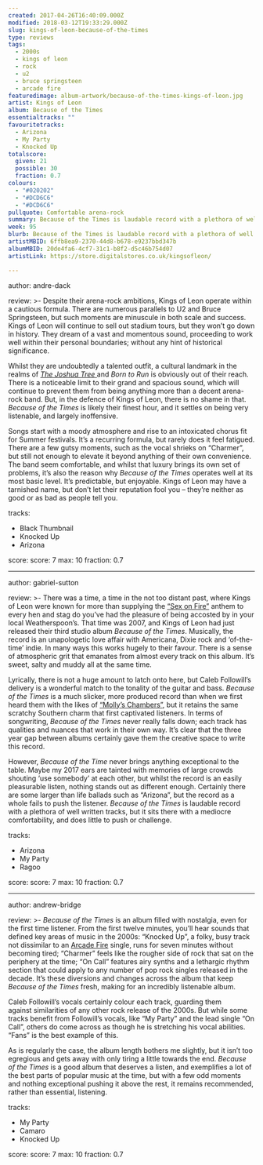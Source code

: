```yaml
---
created: 2017-04-26T16:40:09.000Z
modified: 2018-03-12T19:33:29.000Z
slug: kings-of-leon-because-of-the-times
type: reviews
tags:
  - 2000s
  - kings of leon
  - rock
  - u2
  - bruce springsteen
  - arcade fire
featuredimage: album-artwork/because-of-the-times-kings-of-leon.jpg
artist: Kings of Leon
album: Because of the Times
essentialtracks: ""
favouritetracks:
  - Arizona
  - My Party
  - Knocked Up
totalscore:
  given: 21
  possible: 30
  fraction: 0.7
colours:
  - "#020202"
  - "#DCD6C6"
  - "#DCD6C6"
pullquote: Comfortable arena-rock
summary: Because of the Times is laudable record with a plethora of well written tracks, but it sits there with a mediocre comfortability, and does little to push or challenge. It’s predictable, but enjoyable.
week: 95
blurb: Because of the Times is laudable record with a plethora of well written tracks, but it sits there with a mediocre comfortability, and does little to push or challenge.
artistMBID: 6ffb8ea9-2370-44d8-b678-e9237bbd347b
albumMBID: 20de4fa6-4cf7-31c1-b8f2-d5c46b754d07
artistLink: https://store.digitalstores.co.uk/kingsofleon/

---
```


author: andre-dack

review: >-
  Despite their arena-rock ambitions, Kings of Leon operate within a cautious formula. There are numerous parallels to U2 and Bruce Springsteen, but such moments are minuscule in both scale and success. Kings of Leon will continue to sell out stadium tours, but they won’t go down in history. They dream of a vast and momentous sound, proceeding to work well within their personal boundaries; without any hint of historical significance. 
  
  Whilst they are undoubtedly a talented outfit, a cultural landmark in the realms of [*The Joshua Tree* ](/reviews/u2-the-joshua-tree/)and *Born to Run* is obviously out of their reach. There is a noticeable limit to their grand and spacious sound, which will continue to prevent them from being anything more than a decent arena-rock band. But, in the defence of Kings of Leon, there is no shame in that. *Because of the Times* is likely their finest hour, and it settles on being very listenable, and largely inoffensive. 
  
  Songs start with a moody atmosphere and rise to an intoxicated chorus fit for Summer festivals. It’s a recurring formula, but rarely does it feel fatigued. There are a few gutsy moments, such as the vocal shrieks on “Charmer”, but still not enough to elevate it beyond anything of their own convenience. The band seem comfortable, and whilst that luxury brings its own set of problems, it’s also the reason why *Because of the Times* operates well at its most basic level. It’s predictable, but enjoyable. Kings of Leon may have a tarnished name, but don’t let their reputation fool you – they’re neither as good or as bad as people tell you.

tracks:
  - Black Thumbnail
  - ­Knocked Up
  - ­Arizona

score:
  score: 7
  max: 10
  fraction: 0.7

---
author: gabriel-sutton

review: >-
  There was a time, a time in the not too distant past, where Kings of Leon were known for more than supplying the [“Sex on Fire”](https://www.youtube.com/watch?v=RF0HhrwIwp0) anthem to every hen and stag do you’ve had the pleasure of being accosted by in your local Weatherspoon’s. That time was 2007, and Kings of Leon had just released their third studio album *Because of the Times*. Musically, the record is an unapologetic love affair with Americana, Dixie rock and ‘of-the-time’ indie. In many ways this works hugely to their favour. There is a sense of atmospheric grit that emanates from almost every track on this album. It’s sweet, salty and muddy all at the same time.

  Lyrically, there is not a huge amount to latch onto here, but Caleb Followill’s delivery is a wonderful match to the tonality of the guitar and bass. *Because of the Times* is a much slicker, more produced record than when we first heard them with the likes of [“Molly’s Chambers”](https://www.youtube.com/watch?v=uLaJkbkG5NI), but it retains the same scratchy Southern charm that first captivated listeners. In terms of songwriting, *Because of the Times* never really falls down; each track has qualities and nuances that work in their own way. It’s clear that the three year gap between albums certainly gave them the creative space to write this record.

  However, *Because of the Time* never brings anything exceptional to the table. Maybe my 2017 ears are tainted with memories of large crowds shouting ‘use somebody’ at each other, but whilst the record is an easily pleasurable listen, nothing stands out as different enough. Certainly there are some larger than life ballads such as “Arizona”, but the record as a whole fails to push the listener. *Because of the Times* is laudable record with a plethora of well written tracks, but it sits there with a mediocre comfortability, and does little to push or challenge.

tracks:
  - Arizona
  - ­My Party
  - ­Ragoo

score:
  score: 7
  max: 10
  fraction: 0.7

---
author: andrew-bridge

review: >-
  *Because of the Times* is an album filled with nostalgia, even for the first time listener. From the first twelve minutes, you’ll hear sounds that defined key areas of music in the 2000s: “Knocked Up”, a folky, busy track not dissimilar to an [Arcade Fire](/reviews/arcadae-fire-funeral/) single, runs for seven minutes without becoming tired; “Charmer” feels like the rougher side of rock that sat on the periphery at the time; “On Call” features airy synths and a lethargic rhythm section that could apply to any number of pop rock singles released in the decade. It’s these diversions and changes across the album that keep *Because of the Times* fresh, making for an incredibly listenable album. 
  
  Caleb Followill’s vocals certainly colour each track, guarding them against similarities of any other rock release of the 2000s. But while some tracks benefit from Followill’s vocals, like “My Party” and the lead single “On Call”, others do come across as though he is stretching his vocal abilities. “Fans” is the best example of this. 
  
  As is regularly the case, the album length bothers me slightly, but it isn’t too egregious and gets away with only tiring a little towards the end. *Because of the Times* is a good album that deserves a listen, and exemplifies a lot of the best parts of popular music at the time, but with a few odd moments and nothing exceptional pushing it above the rest, it remains recommended, rather than essential, listening.

tracks:
  - My Party
  - ­Camaro
  - ­Knocked Up
  
score:
  score: 7
  max: 10
  fraction: 0.7
